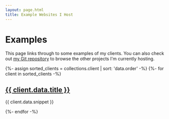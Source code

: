 ```yaml
---
layout: page.html
title: Example Websites I Host
---
```


# Examples

This page links through to some examples of my clients. You can also check out [my Git repository](https://git.chobble.com/hosted-by-chobble/) to browse the other projects I'm currently hosting.

<div class="clients-grid">
{%- assign sorted_clients = collections.client | sort: 'data.order' -%}
{%- for client in sorted_clients -%}
    <div class="client-card">
        <h2><a href="{{ client.url }}">{{ client.data.title }}</a></h2>
        <p>{{ client.data.snippet }}</p>
    </div>
{%- endfor -%}
</div>
